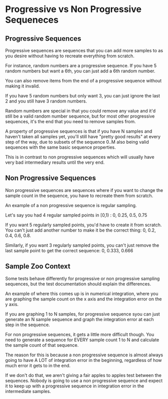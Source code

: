 # Progressive vs Non Progressive Sequeneces

## Progressive Sequences

Progressive sequences are sequences that you can add more samples to as you desire without having to recreate everything from scratch.

For instance, random numbers are a progressive sequence.  If you have 5 random numbers but want a 6th, you can just add a 6th random number.

You can also remove items from the end of a progressive sequence without making it invalid.

If you have 5 random numbers but only want 3, you can just ignore the last 2 and you still have 3 random numbers.

Random numbers are special in that you could remove any value and it'd still be a valid random number sequence, but for most other progressive sequences, it's the end that you need to remove samples from.

A property of progressive sequences is that if you have N samples and haven't taken all samples yet, you'll still have "pretty good results" at every step of the way, due to subsets of the sequence 0..M also being valid sequences with the same basic sequence properties.

This is in contrast to non progressive sequences which will usually have very bad intermediary results until the very end.

## Non Progressive Sequences

Non progressive sequences are sequences where if you want to change the sample count in the sequence, you have to recreate them from scratch.

An example of a non progressive sequence is regular sampling.

Let's say you had 4 regular sampled points in [0,1) : 0, 0.25, 0.5, 0.75

If you want 5 regularly sampled points, you'd have to create it from scratch.  You can't just add another number to make it be the correct thing:  0, 0.2, 0.4, 0.6, 0.8.

Similarly, if you want 3 regularly sampled points, you can't just remove the last sample point to get the correct sequence: 0, 0.333, 0.666

## Sample Zoo Context

Some tests behave differently for progressive or non progressive sampling sequences, but the test documentation should explain the differences.

An example of where this comes up is in numerical integration, where you are graphing the sample count on the x axis and the integration error on the y axis.

If you are graphing 1 to N samples, for progressive sequence syou can just generate an N sample sequence and graph the integration error at each step in the sequence.

For non progressive sequences, it gets a little more difficult though.  You need to generate a sequence for EVERY sample count 1 to N and calculate the sample count of that sequence.

The reason for this is because a non progressive sequence is almost always going to have A LOT of integration error in the beginning, regardless of how much error it gets to in the end.

If we don't do that, we aren't giving a fair apples to apples test between the sequences.  Nobody is going to use a non progressive sequence and expect it to keep up with a progressive sequence in integration error in the intermediate samples.